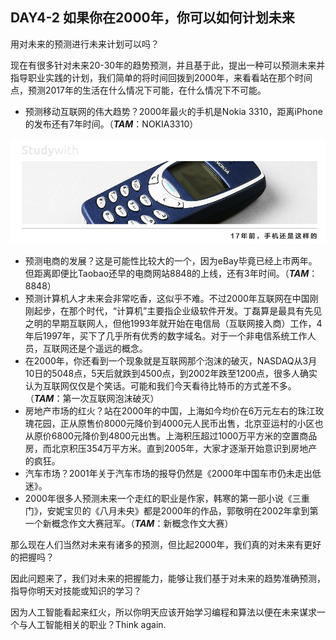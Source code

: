 ## DAY4-2 如果你在2000年，你可以如何计划未来

用对未来的预测进行未来计划可以吗？

现在有很多针对未来20-30年的趋势预测，并且基于此，提出一种可以预测未来并指导职业实践的计划，我们简单的将时间回拨到2000年，来看看站在那个时间点，预测2017年的生活在什么情况下可能，在什么情况下不可能。

* 预测移动互联网的伟大趋势？2000年最火的手机是Nokia 3310，距离iPhone的发布还有7年时间。（_**TAM**_：NOKIA3310）

![](/assets/25.jpg)

* 预测电商的发展？这是可能性比较大的一个，因为eBay毕竟已经上市两年。但距离即便比Taobao还早的电商网站8848的上线，还有3年时间。（_**TAM**_：8848）
* 预测计算机人才未来会非常吃香，这似乎不难。不过2000年互联网在中国刚刚起步，在那个时代，“计算机”主要指企业级软件开发。丁磊算是最具有先见之明的早期互联网人，但他1993年就开始在电信局（互联网接入商）工作，4年后1997年，买下了几乎所有优秀的数字域名。对于一个非电信系统工作人员，互联网还是个遥远的概念。
* 在2000年，你还看到一个现象就是互联网那个泡沫的破灭，NASDAQ从3月10日的5048点，5天后就跌到4500点，到2002年跌至1200点，很多人确实认为互联网仅仅是个笑话。可能和我们今天看待比特币的方式差不多。（_**TAM**_：第一次互联网泡沫破灭）
* 房地产市场的红火？站在2000年的中国，上海如今均价在6万元左右的珠江玫瑰花园，正从原售价8000元降价到4000元人民币出售，北京亚运村的小区也从原价6800元降价到4800元出售。上海积压超过1000万平方米的空置商品房，而北京积压354万平方米。直到2005年，大家才逐渐开始意识到房地产的疯狂。
* 汽车市场？2001年关于汽车市场的报导仍然是《2000年中国车市仍未走出低迷》。
* 2000年很多人预测未来一个走红的职业是作家，韩寒的第一部小说《三重门》，安妮宝贝的《八月未央》都是2000年的作品，郭敬明在2002年拿到第一个新概念作文大赛冠军。（_**TAM**_：新概念作文大赛）

那么现在人们当然对未来有诸多的预测，但比起2000年，我们真的对未来有更好的把握吗？

因此问题来了，我们对未来的把握能力，能够让我们基于对未来的趋势准确预测，指导你明天对技能或知识的学习？

因为人工智能看起来红火，所以你明天应该开始学习编程和算法以便在未来谋求一个与人工智能相关的职业？Think again.

